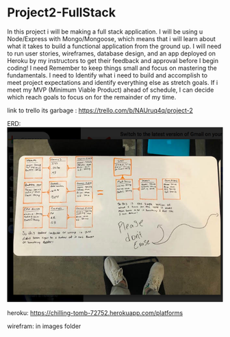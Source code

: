 # Project2-FullStack
In this project i will be making a full stack application. I will be using u Node/Express with Mongo/Mongoose, which means that i will learn about what it takes to build a functional application from the ground up.  I will need to run user stories, wireframes, database design, and an app deployed on Heroku by my instructors to get their feedback and approval before I begin coding! I need Remember to keep things small and focus on mastering the fundamentals. I need to Identify what i need to build and accomplish to meet project expectations and identify everything else as stretch goals. If i meet my MVP (Minimum Viable Product) ahead of schedule, I can decide which reach goals to focus on for the remainder of my time.


link to trello its garbage : https://trello.com/b/NAUruq4q/project-2

ERD: ![ERD](images/bob.png)

heroku: https://chilling-tomb-72752.herokuapp.com/platforms


wirefram: in images folder


